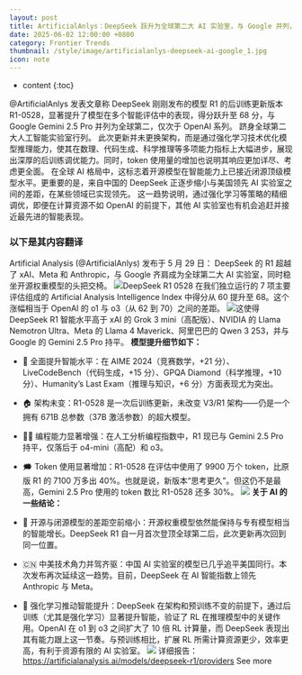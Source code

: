 ```yaml
---
layout: post
title: ArtificialAnlys：DeepSeek 跃升为全球第二大 AI 实验室，与 Google 并列，稳居开源模型领导者地位
date: 2025-06-02 12:00:00 +0800
category: Frontier Trends
thumbnail: /style/image/artificialanlys-deepseek-ai-google_1.jpg
icon: note
---
```

* content
{:toc}

@ArtificialAnlys 发表文章称 DeepSeek 刚刚发布的模型 R1 的后训练更新版本 R1-0528，显著提升了模型在多个智能评估中的表现，得分跃升至 68 分，与 Google Gemini 2.5 Pro 并列为全球第二，仅次于 OpenAI 系列。
跻身全球第二大人工智能实验室行列。
此次更新并未更换架构，而是通过强化学习技术优化模型推理能力，使其在数理、代码生成、科学推理等多项能力指标上大幅进步，展现出深厚的后训练调优能力。同时，token 使用量的增加也说明其响应更加详尽、考虑更全面。
在全球 AI 格局中，这标志着开源模型在智能能力上已接近闭源顶级模型水平。更重要的是，来自中国的 DeepSeek 正逐步缩小与美国领先 AI 实验室之间的差距，在某些领域已实现领先。
这一趋势说明，通过强化学习等策略的精细调优，即便在计算资源不如 OpenAI 的前提下，其他 AI 实验室也有机会追赶并接近最先进的智能表现。

### 以下是其内容翻译
Artificial Analysis (@ArtificialAnlys) 发布于 5 月 29 日：
DeepSeek 的 R1 超越了 xAI、Meta 和 Anthropic，与 Google 齐肩成为全球第二大 AI 实验室，同时稳坐开源权重模型的头把交椅。
![](https://assets-v2.circle.so/78l5r9w5d3a67sk8v2jl9patrsnd)DeepSeek R1 0528 在我们独立运行的 7 项主要评估组成的 Artificial Analysis Intelligence Index 中得分从 60 提升至 68。这个涨幅相当于 OpenAI 的 o1 与 o3（从 62 到 70）之间的差距。
![](https://assets-v2.circle.so/npitb7r53ehu0c1q6gb1j5myzszk)这使得 DeepSeek R1 智能水平高于 xAI 的 Grok 3 mini（高配版）、NVIDIA 的 Llama Nemotron Ultra、Meta 的 Llama 4 Maverick、阿里巴巴的 Qwen 3 253，并与 Google 的 Gemini 2.5 Pro 持平。
**模型提升细节如下：**

- 🧠 全面提升智能水平：在 AIME 2024（竞赛数学，+21 分）、LiveCodeBench（代码生成，+15 分）、GPQA Diamond（科学推理，+10 分）、Humanity’s Last Exam（推理与知识，+6 分）方面表现尤为突出。

- 🏠 架构未变：R1-0528 是一次后训练更新，未改变 V3/R1 架构——仍是一个拥有 671B 总参数（37B 激活参数）的超大模型。

- 🧑‍💻 编程能力显著增强：在人工分析编程指数中，R1 现已与 Gemini 2.5 Pro 持平，仅落后于 o4-mini（高配）和 o3。

- 🗯️ Token 使用显著增加：R1-0528 在评估中使用了 9900 万个 token，比原版 R1 的 7100 万多出 40%。也就是说，新版本“思考更久”。但这仍不是最高，Gemini 2.5 Pro 使用的 token 数比 R1-0528 还多 30%。
![](https://assets-v2.circle.so/e40vlyqu7rz62meco7417jynhaz1)
**关于 AI 的一些结论：**

- 👐 开源与闭源模型的差距空前缩小：开源权重模型依然能保持与专有模型相当的智能增长。DeepSeek R1 自一月首次登顶全球第二后，此次更新再次回到同一位置。

- 🇨🇳 中美技术角力并驾齐驱：中国 AI 实验室的模型已几乎追平美国同行。本次发布再次延续这一趋势。目前，DeepSeek 在 AI 智能指数上领先 Anthropic 与 Meta。

- 🔄 强化学习推动智能提升：DeepSeek 在架构和预训练不变的前提下，通过后训练（尤其是强化学习）显著提升智能，验证了 RL 在推理模型中的关键作用。OpenAI 在 o1 到 o3 之间扩大了 10 倍 RL 计算量，而 DeepSeek 表现出其有能力跟上这一节奏。与预训练相比，扩展 RL 所需计算资源更少，效率更高，有利于资源有限的 AI 实验室。
![](https://assets-v2.circle.so/oi8dus0jw2vvfjgy2okw0c6cscff)
详细报告：https://artificialanalysis.ai/models/deepseek-r1/providers
See more